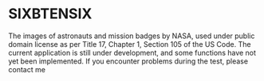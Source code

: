 # SIXBTENSIX
The images of astronauts and mission badges by NASA, used under public domain license as per Title 17, Chapter 1, Section 105 of the US Code. The current application is still under development, and some functions have not yet been implemented. If you encounter problems during the test, please contact me
